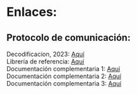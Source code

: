 # Enlaces:
## Protocolo de comunicación:  
Decodificacion, 2023: [Aquí](https://github.com/dekay/im-me/blob/master/pocketwx/src/protocol.txt)  
Librería de referencia: [Aquí](https://github.com/dekay/DavisRFM69)  
Documentación complementaria 1: [Aquí](http://madscientistlabs.blogspot.com/2014/02/build-your-own-davis-weather-station_17.html)  
Documentación complementaria 2: [Aquí](http://madscientistlabs.blogspot.com/2014/01/more-than-one-way-to-skin-cat.html)  
Documentación complementaria 3: [Aquí](http://madscientistlabs.blogspot.com/2012/03/first-you-get-sugar.html)  
